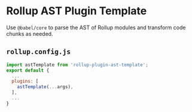 # Rollup AST Plugin Template
Use `@babel/core` to parse the AST of Rollup modules and transform code chunks
as needed.

## `rollup.config.js`
```javascript
import astTemplate from 'rollup-plugin-ast-template';
export default {
  ...
  plugins: [
    astTemplate(...args),
  ],
  ...
}
```